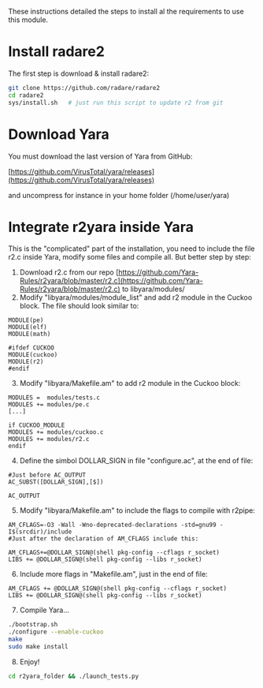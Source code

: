 These instructions detailed the steps to install al the requirements to use this module.

# Install radare2
The first step is download & install radare2:

```sh
git clone https://github.com/radare/radare2
cd radare2
sys/install.sh   # just run this script to update r2 from git
```

# Download Yara
You must download the last version of Yara from GitHub:

[https://github.com/VirusTotal/yara/releases](https://github.com/VirusTotal/yara/releases)

and uncompress for instance in your home folder (/home/user/yara)

# Integrate r2yara inside Yara
This is the "complicated" part of the installation, you need to include the file r2.c inside Yara, modify some files and compile all. But better step by step:

1. Download r2.c from our repo [https://github.com/Yara-Rules/r2yara/blob/master/r2.c](https://github.com/Yara-Rules/r2yara/blob/master/r2.c) to libyara/modules/
2. Modify "libyara/modules/module_list" and add r2 module in the Cuckoo block. The file should look similar to:

```
MODULE(pe)
MODULE(elf)
MODULE(math)

#ifdef CUCKOO
MODULE(cuckoo)
MODULE(r2)
#endif
```

3. Modify "libyara/Makefile.am" to add r2 module in the Cuckoo block:

```
MODULES =  modules/tests.c
MODULES += modules/pe.c
[...]

if CUCKOO_MODULE
MODULES += modules/cuckoo.c
MODULES += modules/r2.c
endif
```

4. Define the simbol DOLLAR_SIGN in file "configure.ac", at the end of file:
```
#Just before AC_OUTPUT
AC_SUBST([DOLLAR_SIGN],[$])

AC_OUTPUT
```

5. Modify "libyara/Makefile.am" to include the flags to compile with r2pipe:

```
AM_CFLAGS=-O3 -Wall -Wno-deprecated-declarations -std=gnu99 -I$(srcdir)/include
#Just after the declaration of AM_CFLAGS include this:

AM_CFLAGS+=@DOLLAR_SIGN@(shell pkg-config --cflags r_socket)
LIBS += @DOLLAR_SIGN@(shell pkg-config --libs r_socket)
```

6. Include more flags in "Makefile.am", just in the end of file:
```
AM_CFLAGS += @DOLLAR_SIGN@(shell pkg-config --cflags r_socket)
LIBS += @DOLLAR_SIGN@(shell pkg-config --libs r_socket)
```

7. Compile Yara...
```sh
./bootstrap.sh
./configure --enable-cuckoo
make
sudo make install
```

8. Enjoy!
```sh
cd r2yara_folder && ./launch_tests.py
```
